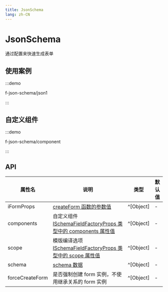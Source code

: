 ```yaml
---
title: JsonSchema
lang: zh-CN
---
```


# JsonSchema

通过配置来快速生成表单

## 使用案例

:::demo

f-json-schema/json1

:::

## 自定义组件

:::demo

f-json-schema/component

:::

## API

| 属性名          | 说明                                                                                                                        | 类型      | 默认值 |
| --------------- | --------------------------------------------------------------------------------------------------------------------------- | --------- | ------ |
| iFormProps      | [createForm 函数的参数值](https://core.formilyjs.org/zh-CN/api/entry/create-form)                                           | ^[Object] | -      |
| components      | 自定义组件[ISchemaFieldFactoryProps 类型中的 components 属性值](https://vue.formilyjs.org/api/components/schema-field.html) | ^[Object] | -      |
| scope           | 模版编译选项 [ISchemaFieldFactoryProps 类型中的 scope 属性值](https://vue.formilyjs.org/api/components/schema-field.html)   | ^[Object] | -      |
| schema          | [schema 数据](https://vue.formilyjs.org/api/shared/schema.html)                                                             | ^[Object] | -      |
| forceCreateForm | 是否强制创建 form 实例，不使用继承关系的 form 实例                                                                          | ^[Object] | -      |
